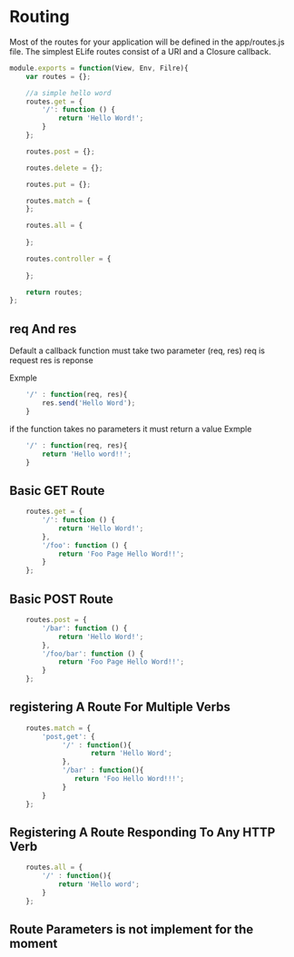 
# Routing

Most of the routes for your application will be defined in the app/routes.js file. The simplest ELife routes consist of a URI and a Closure callback.

```js
module.exports = function(View, Env, Filre){
    var routes = {};

	//a simple hello word
    routes.get = {
        '/': function () {
			return 'Hello Word!';
        }
    };

    routes.post = {};

    routes.delete = {};

    routes.put = {};

    routes.match = {
    };

    routes.all = {
        
    };

    routes.controller = {
        
    };

    return routes;
};
```

## req And res
Default a callback function must take two parameter (req, res)
req is request 
res is reponse
	
Exmple
```js
	'/' : function(req, res){
		res.send('Hello Word');
	}
```

if the function takes no parameters it must return a value
Exmple
```js
	'/' : function(req, res){
		return 'Hello word!!';
	}
```

## Basic GET Route
```js
    routes.get = {
        '/': function () {
			return 'Hello Word!';
        },
        '/foo': function () {
			return 'Foo Page Hello Word!!';
        }
    };
```


## Basic POST Route
```js
    routes.post = {
        '/bar': function () {
			return 'Hello Word!';
        },
        '/foo/bar': function () {
			return 'Foo Page Hello Word!!';
        }
    };
```

## registering A Route For Multiple Verbs

```js
    routes.match = {
		'post,get': {
			 '/' : function(){
					return 'Hello Word';
			 },
			 '/bar' : function(){
				return 'Foo Hello Word!!!';
			 }
		}
    };
```

## Registering A Route Responding To Any HTTP Verb

```js
    routes.all = {
        '/' : function(){
			return 'Hello word';
		}
    };
```


## Route Parameters is not implement for the moment